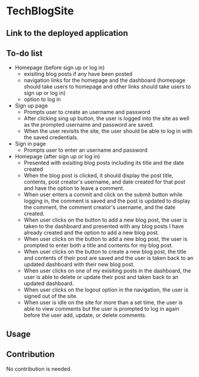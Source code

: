 # TechBlogSite

## Link to the deployed application

## To-do list
- Homepage (before sign up or log in)
    - exisiting blog posts if any have been posted
    - navigation links for the homepage and the dashboard (homepage should take users to homepage and other links should take users to sign up or log in)
    - option to log in
- Sign up page
    - Prompts user to create an username and password
    - After clicking sing up button, the user is logged into the site as well as the prompted username and password are saved.
    - When the user revisits the site, the user should be able to log in with the saved credentials.
- Sign in page
    - Prompts user to enter an username and password
- Homepage (after sign up or log in)
    - Presented with exisiting blog posts including its title and the date created
    - When the blog post is clicked, it should display the post title, contents, post creator's username, and date created for that post and have the option to leave a comment.
    - When user enters a commit and click on the submit button while logging in, the comment is saved and the post is updated to display the comment, the comment creator's username, and the date created.
    - When user clicks on the button to add a new blog post, the user is taken to the dashboard and presented with any blog posts I have already created and the option to add a new blog post.
    - When user clicks on the button to add a new blog post, the user is prompted to enter both a title and contents for my blog post.
    - When user clicks on the button to create a new blog post, the title and contents of their post are saved and the user is taken back to an updated dashboard with their new blog post.
    - When user clicks on one of my exisiting posts in the dashboard, the user is able to delete or update their post and taken back to an updated dashboard.
    - When user clicks on the logout option in the navigation, the user is signed out of the site.
    - When user is idle on the site for more than a set time, the user is able to view comments but the user is prompted to log in again before the user add, update, or delete comments.

## Usage


## Contribution
No contribution is needed.